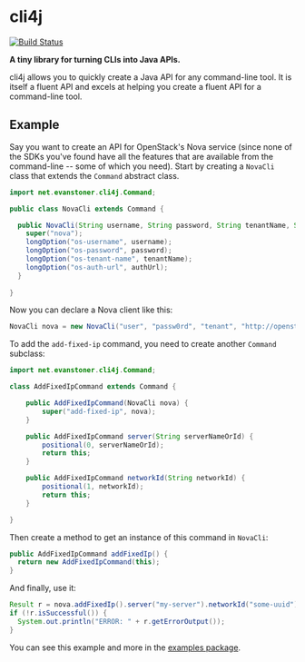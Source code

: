 # cli4j

[![Build Status](https://travis-ci.org/evanstoner/cli4j.svg?branch=master)](https://travis-ci.org/evanstoner/cli4j)

**A tiny library for turning CLIs into Java APIs.**

cli4j allows you to quickly create a Java API for any command-line tool. It is itself a fluent API and excels at helping you create a fluent API for a command-line tool.

## Example

Say you want to create an API for OpenStack's Nova service (since none of the SDKs you've found have all the features that are available from the command-line -- some of which you need). Start by creating a `NovaCli` class that extends the `Command` abstract class.

```java
import net.evanstoner.cli4j.Command;

public class NovaCli extends Command {

  public NovaCli(String username, String password, String tenantName, String authUrl) {
    super("nova");
    longOption("os-username", username);
    longOption("os-password", password);
    longOption("os-tenant-name", tenantName);
    longOption("os-auth-url", authUrl);
  }
  
}
```

Now you can declare a Nova client like this:

```java
NovaCli nova = new NovaCli("user", "passw0rd", "tenant", "http://openstack-server:5000");
```

To add the `add-fixed-ip` command, you need to create another `Command` subclass:

```java
import net.evanstoner.cli4j.Command;

class AddFixedIpCommand extends Command {

    public AddFixedIpCommand(NovaCli nova) {
        super("add-fixed-ip", nova);
    }

    public AddFixedIpCommand server(String serverNameOrId) {
        positional(0, serverNameOrId);
        return this;
    }

    public AddFixedIpCommand networkId(String networkId) {
        positional(1, networkId);
        return this;
    }

}

```

Then create a method to get an instance of this command in `NovaCli`:

```java
public AddFixedIpCommand addFixedIp() {
  return new AddFixedIpCommand(this);
}
```

And finally, use it:

```java
Result r = nova.addFixedIp().server("my-server").networkId("some-uuid").exec();
if (!r.isSuccessful()) {
  System.out.println("ERROR: " + r.getErrorOutput());
}
```

You can see this example and more in the [examples package](https://github.com/evanstoner/cli4j/tree/master/src/main/java/net/evanstoner/cli4j/examples).
